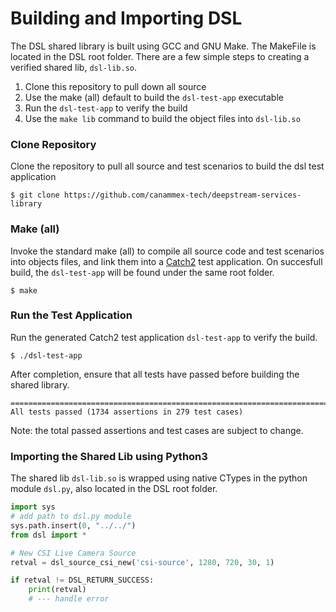 # Building and Importing DSL

The DSL shared library is built using GCC and GNU Make. The MakeFile is located in the DSL root folder.
There are a few simple steps to creating a verified shared lib, `dsl-lib.so`.

1. Clone this repository to pull down all source
2. Use the make (all) default to build the `dsl-test-app` executable
3. Run the `dsl-test-app` to verify the build
4. Use the `make lib` command to build the object files into `dsl-lib.so`

### Clone Repository
Clone the repository to pull all source and test scenarios to build the dsl test application
```
$ git clone https://github.com/canammex-tech/deepstream-services-library
```

### Make (all)
Invoke the standard make (all) to  compile all source code and test scenarios into objects files, and link them into a [Catch2](https://github.com/catchorg/Catch2) test application. On succesfull build, the `dsl-test-app` will be found under the same root folder.

```
$ make
```

### Run the Test Application
Run the generated Catch2 test application `dsl-test-app` to verify the build.
```
$ ./dsl-test-app
```

After completion, ensure that all tests have passed before building the shared library.
```
===============================================================================
All tests passed (1734 assertions in 279 test cases)
```

Note: the total passed assertions and test cases are subject to change.

### Importing the Shared Lib using Python3
The shared lib `dsl-lib.so` is wrapped using native CTypes in the python module `dsl.py`, also located in the DSL root folder.

```python
import sys
# add path to dsl.py module
sys.path.insert(0, "../../")
from dsl import *

# New CSI Live Camera Source
retval = dsl_source_csi_new('csi-source', 1280, 720, 30, 1)

if retval != DSL_RETURN_SUCCESS:
    print(retval)
    # --- handle error
```
